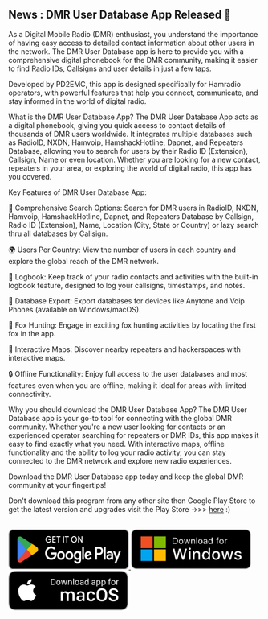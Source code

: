 ## News : DMR User Database App Released 👋

As a Digital Mobile Radio (DMR) enthusiast, you understand the importance of having easy access to detailed contact information about other users in the network. The DMR User Database app is here to provide you with a comprehensive digital phonebook for the DMR community, making it easier to find Radio IDs, Callsigns and user details in just a few taps.

Developed by PD2EMC, this app is designed specifically for Hamradio operators, with powerful features that help you connect, communicate, and stay informed in the world of digital radio.

What is the DMR User Database App?
The DMR User Database App acts as a digital phonebook, giving you quick access to contact details of thousands of DMR users worldwide. It integrates multiple databases such as RadioID, NXDN, Hamvoip, HamshackHotline, Dapnet, and Repeaters Database, allowing you to search for users by their Radio ID (Extension), Callsign, Name or even location. Whether you are looking for a new contact, repeaters in your area, or exploring the world of digital radio, this app has you covered.

Key Features of DMR User Database App:

🔹 Comprehensive Search Options: Search for DMR users in RadioID, NXDN, Hamvoip, HamshackHotline, Dapnet, and Repeaters Database by Callsign, Radio ID (Extension), Name, Location (City, State or Country) or lazy search thru all databases by Callsign.

🌍 Users Per Country: View the number of users in each country and explore the global reach of the DMR network.

📓 Logbook: Keep track of your radio contacts and activities with the built-in logbook feature, designed to log your callsigns, timestamps, and notes.

🔹 Database Export: Export databases for devices like Anytone and Voip Phones (available on Windows/macOS).

🦊 Fox Hunting: Engage in exciting fox hunting activities by locating the first fox in the app.

📍 Interactive Maps: Discover nearby repeaters and hackerspaces with interactive maps.

🔒 Offline Functionality: Enjoy full access to the user databases and most features even when you are offline, making it ideal for areas with limited connectivity.

Why you should download the DMR User Database App?
The DMR User Database app is your go-to tool for connecting with the global DMR community. Whether you're a new user looking for contacts or an experienced operator searching for repeaters or DMR IDs, this app makes it easy to find exactly what you need. With interactive maps, offline functionality and the ability to log your radio activity, you can stay connected to the DMR network and explore new radio experiences.

Download the DMR User Database app today and keep the global DMR community at your fingertips!

Don't download this program from any other site then Google Play Store to get the latest version and upgrades visit the Play Store ->>> <a href="https://play.google.com/store/apps/details?id=com.einstein.dmr_database_app">here</a> :)

<br>
<a href="https://play.google.com/store/apps/developer?id=PD2EMC" target="_blank"> <!--- https://play.google.com/store/apps/details?id=com.einstein.dmr_database_app"> -->
  <img src="https://raw.githubusercontent.com/DMR-Database/dmr-database-appdata/refs/heads/main/dl-googleplay.png" 
       alt="Download Android version from Google Play" 
       title="Download Android version from Google Play" 
       style="width:240px;height:80px;">
</a>
<a href="https://drive.google.com/file/d/1phdBYsV0bFWFn_FGd5cigQKR5XkQFmrK/view?usp=drive_link" target="_blank">
  <img src="https://raw.githubusercontent.com/DMR-Database/dmr-database-appdata/refs/heads/main/dl-windows.png" 
       alt="Download Windows version from Google Drive" 
       title="Download Windows version from Google Drive" 
       style="width:240px;height:80px;">
</a>
<a href="https://drive.google.com/file/d/1cdYUKairqGOvbiEDEWqJF8Z5-yMmZwFb/view?usp=drive_link" target="_blank">
  <img src="https://raw.githubusercontent.com/DMR-Database/dmr-database-appdata/refs/heads/main/dl-macos.png" 
       alt="Download macOS version from Google Drive" 
       title="Download macOS version from Google Drive" 
       style="width:240px;height:80px;">
</a>


<!--

Release Text
-----english-----
HoHoHo

Here it is at last :)

Introducing the DMR User Database App: Your Digital Phonebook for Digital Mobile Radios

As a Digital Mobile Radio (DMR) enthusiast, you understand the importance of having easy access to detailed contact information about other users in the network. The DMR User Database app is here to provide you with a comprehensive digital phonebook for the DMR community, making it easier to find Radio IDs, Callsigns, and user details in just a few taps.

Developed by PD2EMC, this app is designed specifically for DMR users, with powerful features that help you connect, communicate, and stay informed in the world of digital radio.

What is the DMR User Database App?
The DMR User Database App acts as a digital phonebook, giving you quick access to contact details of thousands of DMR users worldwide. It integrates multiple databases such as RadioID, Hamvoip, DAPNET, NXDN, and Repeaters, allowing you to search for users by their Radio ID, Callsign, Name, or even location. Whether you are looking for a new contact, repeaters in your area, or exploring the world of digital radio, this app has you covered.

Key Features of DMR User Database:
🔹 Comprehensive Search Options: Search for DMR users in RadioID, Hamvoip, DAPNET, NXDN, and Repeaters by Callsign, Radio ID, Name, Location (City, State, or Country), or perform a lazy search across all databases by Callsign.

🌍 Users Per Country: View the number of users in each country and explore the global reach of the DMR network.

📓 Logbook: Keep track of your radio contacts and activities with the built-in logbook feature, designed to log your Callsigns, timestamps, and notes.

🔹 Database Export: Export your database for devices like Anytone and Pi-Star (available on Windows/macOS).

🦊 Fox Hunting: Engage in exciting fox hunting activities by locating the first fox through the app.

📍 Interactive Maps: Discover nearby repeaters and hackerspaces with interactive maps.

🔒 Offline Functionality: Enjoy full access to the user databases and most features even when you are offline, making it ideal for areas with limited connectivity.

Why You Should Download the DMR User Database App
The DMR User Database app is your go-to tool for connecting with the global DMR community. Whether you're a new user looking for contacts or an experienced operator searching for repeaters or DMR IDs, this app makes it easy to find exactly what you need. With interactive maps, offline functionality, and the ability to log your radio activity, you can stay connected to the DMR network and explore new radio experiences.

Download the DMR User Database app today and keep the global DMR community at your fingertips!

Download Android version via Google Play: https://play.google.com/store/apps/developer?id=PD2EMC
Download Windows version via Google Drive: https://drive.google.com/file/d/1phdBYsV0bFWFn_FGd5cigQKR5XkQFmrK/view?usp=drive_link
Download macOS version via Google Drive: https://drive.google.com/file/d/1cdYUKairqGOvbiEDEWqJF8Z5-yMmZwFb/view?usp=drive_link

---dutch---
HoHoHo

Hier is hij dan eindelijk :)

Introductie van de DMR User Database App: Je digitale telefoonboek voor Digital Mobile Radios

Als liefhebber van Digital Mobile Radio (DMR) weet je hoe belangrijk het is om eenvoudig toegang te hebben tot gedetailleerde contactinformatie over andere gebruikers in het netwerk. De DMR User Database-app biedt je een uitgebreid digitaal telefoonboek voor de DMR-community, waarmee je in slechts een paar tikken Radio-ID’s, roepnamen en gebruikersdetails kunt vinden.

Ontwikkeld door PD2EMC, is deze app speciaal ontworpen voor DMR-gebruikers, met krachtige functies die je helpen om te verbinden, communiceren en op de hoogte te blijven in de wereld van digitale radio.

Wat is de DMR User Database App?
De DMR User Database App fungeert als een digitaal telefoonboek en geeft je snel toegang tot de contactgegevens van duizenden DMR-gebruikers wereldwijd. Het integreert meerdere databases zoals RadioID, Hamvoip, DAPNET, NXDN en Repeaters, waardoor je gebruikers kunt zoeken op hun Radio-ID, roepnaam, naam of zelfs locatie. Of je nu op zoek bent naar een nieuw contact, repeaters in jouw omgeving of de wereld van digitale radio wilt verkennen, deze app biedt uitkomst.

Belangrijkste functies van de DMR User Database:
🔹 Uitgebreide zoekopties: Zoek naar DMR-gebruikers in databases zoals RadioID, Hamvoip, DAPNET, NXDN en Repeaters op basis van roepnaam, Radio-ID, naam, locatie (stad, staat of land) of gebruik een snelle zoekactie door alle databases via een roepnaam.

🌍 Gebruikers per land: Bekijk het aantal gebruikers in elk land en ontdek het wereldwijde bereik van het DMR-netwerk.

📓 Logboek: Houd je radio-contacten en activiteiten bij met de ingebouwde logboekfunctie, waarmee je roepnamen, tijdstempels en notities kunt vastleggen.

🔹 Database exporteren: Exporteer je database voor apparaten zoals Anytone en Pi-Star (beschikbaar op Windows/macOS).

🦊 Vossejacht: Doe mee aan spannende vossejachten door de eerste vos via de app te vinden.

📍 Interactieve kaarten: Ontdek nabijgelegen repeaters en hackerspaces met interactieve kaarten.

🔒 Offline functionaliteit: Geniet van volledige toegang tot de gebruikersdatabases en de meeste functies, zelfs wanneer je offline bent – ideaal voor gebieden met beperkte connectiviteit.

Waarom zou je de DMR User Database App downloaden?
De DMR User Database-app is jouw onmisbare tool om verbinding te maken met de wereldwijde DMR-community. Of je nu een nieuwe gebruiker bent die op zoek is naar contacten of een ervaren operator die repeaters of DMR-ID’s zoekt, deze app maakt het eenvoudig om precies te vinden wat je nodig hebt. Met interactieve kaarten, offline functionaliteit en de mogelijkheid om je radio-activiteit te loggen, blijf je verbonden met het DMR-netwerk en ontdek je nieuwe radio-ervaringen.

Download vandaag nog de DMR User Database App en houd de wereldwijde DMR-community binnen handbereik!

Download Android-versie via Google Play: https://play.google.com/store/apps/developer?id=PD2EMC
Download Windows-versie via Google Drive: https://drive.google.com/file/d/1phdBYsV0bFWFn_FGd5cigQKR5XkQFmrK/view?usp=drive_link
Download macOS-versie via Google Drive: https://drive.google.com/file/d/1cdYUKairqGOvbiEDEWqJF8Z5-yMmZwFb/view?usp=drive_link

-- german --
HoHoHo

Da ist es endlich :)

Einführung der DMR User Database App: Ihr digitales Telefonbuch für Digital Mobile Radios

Als Digital Mobile Radio (DMR)-Enthusiast wissen Sie, wie wichtig es ist, einfachen Zugang zu detaillierten Kontaktinformationen anderer Nutzer im Netzwerk zu haben. Die DMR User Database App bietet Ihnen ein umfassendes digitales Telefonbuch für die DMR-Community, sodass Sie Radio-IDs, Rufzeichen und Benutzerinformationen mit nur wenigen Klicks finden können.

Entwickelt von PD2EMC, ist diese App speziell für DMR-Nutzer konzipiert und bietet leistungsstarke Funktionen, die Ihnen helfen, sich zu vernetzen, zu kommunizieren und auf dem Laufenden zu bleiben in der Welt des digitalen Radios.

Was ist die DMR User Database App?
Die DMR User Database App fungiert als digitales Telefonbuch und bietet Ihnen schnellen Zugriff auf die Kontaktdaten von Tausenden von DMR-Nutzern weltweit. Sie integriert mehrere Datenbanken wie RadioID, Hamvoip, DAPNET, NXDN und Repeaters, sodass Sie nach Nutzern anhand ihrer Radio-ID, ihres Rufzeichens, ihres Namens oder sogar ihres Standorts suchen können. Egal, ob Sie einen neuen Kontakt suchen, Repeater in Ihrer Nähe finden oder die Welt des digitalen Radios erkunden möchten, diese App bietet alles, was Sie brauchen.

Hauptfunktionen der DMR User Database:
🔹 Umfassende Suchoptionen: Suchen Sie nach DMR-Nutzern in RadioID, Hamvoip, DAPNET, NXDN und Repeaters anhand von Rufzeichen, Radio-ID, Name, Standort (Stadt, Bundesland oder Land) oder führen Sie eine Lazy-Suche durch alle Datenbanken nach Rufzeichen durch.

🌍 Nutzer pro Land: Sehen Sie die Anzahl der Nutzer in jedem Land und erkunden Sie die globale Reichweite des DMR-Netzwerks.

📓 Logbuch: Verfolgen Sie Ihre Funkkontakte und Aktivitäten mit der integrierten Logbuchfunktion, die darauf ausgelegt ist, Ihre Rufzeichen, Zeitstempel und Notizen zu speichern.

🔹 Datenbankexport: Exportieren Sie Ihre Datenbank für Geräte wie Anytone und Pi-Star (verfügbar für Windows/macOS).

🦊 Fuchsjagd: Nehmen Sie an spannenden Fuchsjagd-Aktivitäten teil, indem Sie den ersten Fuchs über die App lokalisieren.

📍 Interaktive Karten: Entdecken Sie nahegelegene Repeater und Hackerspaces mit interaktiven Karten.

🔒 Offline-Funktionalität: Genießen Sie vollen Zugriff auf die Benutzerdatenbanken und die meisten Funktionen, selbst wenn Sie offline sind – ideal für Gebiete mit eingeschränkter Konnektivität.

Warum Sie die DMR User Database App herunterladen sollten
Die DMR User Database App ist Ihr unverzichtbares Tool, um sich mit der globalen DMR-Community zu verbinden. Egal, ob Sie ein neuer Nutzer sind, der Kontakte sucht, oder ein erfahrener Betreiber, der nach Repeatern oder DMR-IDs sucht – diese App macht es einfach, genau das zu finden, was Sie brauchen. Mit interaktiven Karten, Offline-Funktionalität und der Möglichkeit, Ihre Funkaktivitäten zu protokollieren, bleiben Sie mit dem DMR-Netzwerk verbunden und können neue Funkerfahrungen machen.

Laden Sie die DMR User Database App noch heute herunter und haben Sie die globale DMR-Community jederzeit zur Hand!

Android-Version über Google Play herunterladen: https://play.google.com/store/apps/developer?id=PD2EMC
Windows-Version über Google Drive herunterladen: https://drive.google.com/file/d/1phdBYsV0bFWFn_FGd5cigQKR5XkQFmrK/view?usp=drive_link
macOS-Version über Google Drive herunterladen: https://drive.google.com/file/d/1cdYUKairqGOvbiEDEWqJF8Z5-yMmZwFb/view?usp=drive_link

-->
